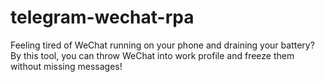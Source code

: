 # telegram-wechat-rpa
Feeling tired of WeChat running on your phone and draining your battery? By this tool, you can throw WeChat into work profile and freeze them without missing messages!

